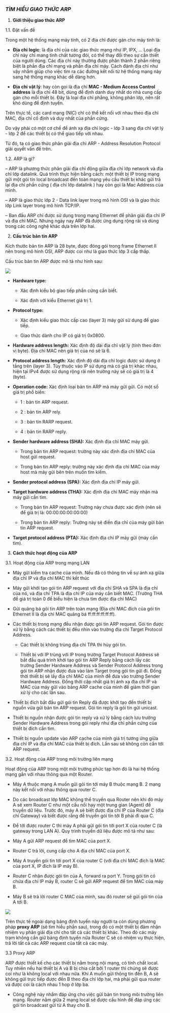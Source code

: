 ### ***TÌM HIỂU GIAO THỨC ARP***

 1. **Giới thiệu giao thức ARP**

 1.1. Đặt vấn đề

Trong một hệ thống mạng máy tính, có 2 địa chỉ được gán cho máy tính là: 

- **Địa chỉ logic**: là địa chỉ của các giao thức mạng như IP, IPX, ... Loại địa chỉ này chỉ mang tính chất tương đói, có thể thay đổi theo sự cần thiết của người dùng. Các địa chỉ này thường được phân thành 2 phần riêng biệt là phần địa chỉ mạng và phần địa chỉ máy. Cách đánh địa chỉ như vậy nhắm giúp cho việc tìm ra các đường kết nối từ hệ thống mạng này sang hệ thống mạng khác dễ dàng hơn. 

- **Địa chỉ vật lý**: hay còn gọi là địa chỉ **MAC - Medium Access Control address** là địa chỉ 48 bit, dùng để định danh duy nhất do nhà cung cấp gán cho mỗi thiết bị. Đây là loại địa chỉ phẳng, không phân lớp, nên rất khó dùng để định tuyến.

Trên thực tế, các card mạng (NIC) chỉ có thể kết nối với nhau theo địa chỉ MAC, địa chỉ cố định và duy nhất của phần cứng.

 Do vậy phải có một cơ chế để ánh xạ địa chỉ logic - lớp 3 sang địa chỉ vật lý - lớp 2 để các thiết bị có thể giao tiếp với nhau.

Từ đó, ta có giao thức phân giải địa chỉ ARP - Address Resolution Protocol giải quyết vấn đề trên.

 1.2. ARP là gì?

– ARP là phương thức phân giải địa chỉ động giữa địa chỉ lớp network và địa chỉ lớp datalink. Quá trình thực hiện bằng cách: một thiết bị IP trong mạng gửi một gói tin local broadcast đến toàn mạng yêu cầu thiết bị khác gửi trả lại địa chỉ phần cứng ( địa chỉ lớp datalink ) hay còn gọi là Mac Address của mình.

– ARP là giao thức lớp 2 - Data link layer trong mô hình OSI và là giao thức lớp Link layer trong mô hình TCP/IP.

– Ban đầu ARP chỉ được sử dụng trong mạng Ethernet để phân giải địa chỉ IP và địa chỉ MAC. Nhưng ngày nay ARP đã được ứng dụng rộng rãi và dùng trong các công nghệ khác dựa trên lớp hai.

 2. **Cấu trúc bản tin ARP**

Kích thước bản tin ARP là 28 byte, được đóng gói trong frame Ethernet II nên trong mô hình OSI, ARP được coi như là giao thức lớp 3 cấp thấp.

Cấu trúc bản tin ARP được mô tả như hình sau:

<img src="http://imgur.com/ZmKo5pU.jpg">

- **Hardware type:** 

  - Xác định kiểu bộ giao tiếp phần cứng cần biết.

  - Xác định với kiểu Ethernet giá trị 1.

- **Protocol type:**

  - Xác định kiểu giao thức cấp cao (layer 3) máy gửi sử dụng để giao tiếp.

  - Giao thức dành cho IP có giá trị 0x0800.

- **Hardware address length:** Xác định độ dài địa chỉ vật lý (tính theo đơn vị byte). Địa chỉ MAC nên giá trị của nó sẽ là 6.

- **Protocol address length:** Xác định độ dài địa chỉ logic được sử dụng ở tầng trên (layer 3). Tùy thuộc vào IP sử dụng mà có giá trị khác nhau, hiện tại IPv4 được sử dụng rộng rãi nên trường này sẽ có giá trị là 4 (byte).

- **Operation code:** Xác định loại bản tin ARP mà máy gửi gửi. Có một số giá trị phổ biến:

  - 1 : bản tin ARP request.

  - 2 : bản tin ARP rely.

  - 3 : bản tin RARP request.

  - 4 : bản tin RARP reply.

- **Sender hardware address (SHA):** Xác định địa chỉ MAC máy gửi. 

  - Trong bản tin ARP request: trường này xác định địa chỉ MAC của host gửi request.

  - Trong bản tin ARP reply: trường này xác định địa chỉ MAC của máy host mà máy gửi bên trên muốn tìm kiếm.

- **Sender protocol address (SPA):** Xác định địa chỉ IP máy gửi.

- **Target hardware address (THA):** Xác định địa chỉ MAC máy nhận mà máy gửi cần tìm.

  - Trong bản tin ARP request: Trường này chưa được xác định (nên sẽ để giá trị là: 00:00:00:00:00:00)

  - Trong bản tin ARP reply: Trường này sẽ điền địa chỉ của máy gửi bản tin ARP request.

- **Target protocol address (PTA):** Xác định địa chỉ IP máy gửi (máy cần tìm).

3. **Cách thức hoạt động của ARP**

 3.1. Hoạt động của ARP trong mạng LAN

  - Máy gửi kiểm tra cache của mình. Nếu đã có thông tin về sự ánh xạ giữa địa chỉ IP và địa chỉ MAC thì kết thúc 

  - Máy gửi khởi tạo gói tin ARP request với địa chỉ SHA và SPA là địa chỉ của nó, và địa chỉ TPA là địa chỉ IP của máy cần biết MAC. (Trường THA để giá trị toàn 0 để biểu hiện là chưa tìm được địa chỉ MAC)

  - Gửi quảng bá gói tin ARP trên toàn mạng (Địa chỉ MAC đích của gói tin Ethernet II là địa chỉ MAC quảng bá ff:ff:ff:ff:ff:ff).

  - Các thiết bị trong mạng đều nhận được gói tin ARP request. Gói tin được xử lý bằng cách các thiết bị đều nhìn vào trường địa chỉ Target Protocol Address. 

    + Các thiết bị không trùng địa chỉ TPA thì hủy gói tin.

    + Thiết bị với IP trùng với IP trong trường Target Protocol Address sẽ bắt đầu quá trình khởi tạo gói tin ARP Reply bằng cách lấy các trường Sender Hardware Address và Sender Protocol Address trong gói tin ARP nhận được đưa vào làm Target trong gói tin gửi đi. Đồng thời thiết bị sẽ lấy địa chỉ MAC của mình để đưa vào trường Sender Hardware Address. Đồng thời cập nhất giá trị ánh xạ địa chỉ IP và MAC của máy gửi vào bảng ARP cache của mình để giảm thời gian xử lý cho các lần sau.

 - Thiết bị đích bắt đầu gửi gói tin Reply đã được khởi tạo đến thiết bị nguồn vừa gửi bản tin ARP request. Gói tin reply là gói tin gửi unicast.

 - Thiết bị nguồn nhận được gói tin reply và xử lý bằng cách lưu trường Sender Hardware Address trong gói reply như địa chỉ phần cứng của thiết bị đích cần tìm.

 - Thiết bị nguồn update vào ARP cache của mình giá trị tương ứng giữa địa chỉ IP và địa chỉ MAC của thiết bị đích. Lần sau sẽ không còn cần tới ARP request.
 
3.2. Hoạt động của ARP trong môi trường liên mạng

Hoạt động của ARP trong một môi trường phức tạp hơn đó là hai hệ thống mạng gắn với nhau thông qua một Router.

 - Máy A thuộc mạng A muốn gửi gói tin tới máy B thuộc mạng B. 2 mạng này kết nối với nhau thông qua router C.

 - Do các broadcast lớp MAC không thể truyền qua Router nên khi đó máy A sẽ xem Router C như một cầu nối hay một trung gian  (Agent) để truyền dữ liệu. Trước đó, máy A sẽ biết được địa chỉ IP của Router C (địa chỉ Gateway)  và biết được rằng để truyền gói tin tới B phải đi qua C.

 - Để tới được router C thì máy A phải gửi gói tin tới port X của router C (là gateway trong LAN A). Quy trình truyền dữ liệu được mô tả như sau:

  + Máy A gửi ARP request để tìm MAC của port X.

  + Router C trả lời, cung cấp cho A địa chỉ MAC của port X.

  + Máy A truyền gói tin tới port X của router C (với địa chỉ MAC đích là MAC của port X, IP đích là IP máy B).

  + Router C nhận được gói tin của A, forward ra port Y. Trong gói tin có chứa địa chỉ IP máy B, router C sẽ gửi ARP request để tìm MAC của máy B.

  + Máy B sẽ trả lời router C MAC của mình, sau đó router sẽ gửi gói tin của A tới B.

  <img src="http://imgur.com/XXIaITr.jpg">


 Trên thực tế ngoài dạng bảng định tuyến này người ta còn dùng phương pháp **proxy ARP** (sẽ tìm hiểu phần sau), trong đó có một thiết bị đảm nhận nhiệm vụ phân giải địa chỉ cho tất cả các thiết bị khác. Theo đó các máy trạm không cần giữ bảng định tuyến nữa Router C sẽ có nhiệm vụ thực hiện, trả lời tất cả các ARP request của tất cả các máy.
 
 3.3 Proxy ARP

 ARP được thiết kế cho các thiết bị nằm trong nội mạng, có tính chất local. Tuy nhiên nếu hai thiết bị A và B bị chia cắt bởi 1 router thì chúng sẽ được coi như là không local với nhau nữa. Khi A muốn gửi thông tin đến B, A sẽ không gửi trực tiếp được đến B theo địa chỉ lớp hai, mà phải gửi qua router và được coi là cách nhau 1 hop ở lớp ba.

 - Công nghệ này nhắm đáp ứng cho việc gửi bản tin trong môi trường liên mạng. Router nằm giữa 2 mạng local sẽ được cấu hình để đáp ứng các gói tin broadcast gửi từ A thay cho B.
